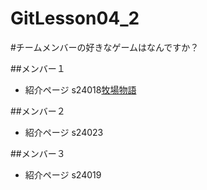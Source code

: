 # GitLesson04_2

#チームメンバーの好きなゲームはなんですか？

##メンバー１  
* 紹介ページ s24018[牧場物語](https://www.bokumono.com/)

##メンバー２  
* 紹介ページ s24023[]()

##メンバー３  
* 紹介ページ s24019[]()

